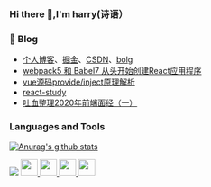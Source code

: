 ### Hi there 👋,I'm harry(诗语）

###  📖   Blog
- [个人博客](https://webharry.github.io/)、[掘金](https://juejin.cn/user/2867156542299816/posts)、[CSDN](https://blog.csdn.net/web_harry?spm=1010.2135.3001.5113)、[bolg](https://github.com/webharry/blog)
- [webpack5 和 Babel7 从头开始创建React应用程序](https://juejin.im/post/6890079766087467015/)
- [vue源码provide/inject原理解析](https://github.com/webharry/blog/issues/2)
- [react-study](https://github.com/webharry/react-study) 
- [吐血整理2020年前端面经（一）](https://juejin.cn/post/6911590352071688200)

### Languages and Tools
[![Anurag's github stats](https://github-readme-stats.vercel.app/api?username=webharry)](https://github.com/webharry/github-readme-stats)

<img src="https://github-readme-stats.vercel.app/api/top-langs?username=webharry&layout=compact"/>

<a href="https://medium.com/@zluvsand">
    <code><img height="30" src="https://www.vectorlogo.zone/logos/w3_html5/w3_html5-ar21.svg"></code>
</a>
<a href="https://medium.com/@zluvsand">
  <code><img height="30" src="https://www.vectorlogo.zone/logos/w3_css/w3_css-ar21.svg"></code>
</a> 
<a href="https://medium.com/@zluvsand">
  <code><img height="30" src="https://www.vectorlogo.zone/logos/reactjs/reactjs-ar21.svg"></code>
</a> 
<a href="https://medium.com/@zluvsand">
  <code><img height="30" src="https://www.vectorlogo.zone/logos/git-scm/git-scm-ar21.svg"></code>
</a>
